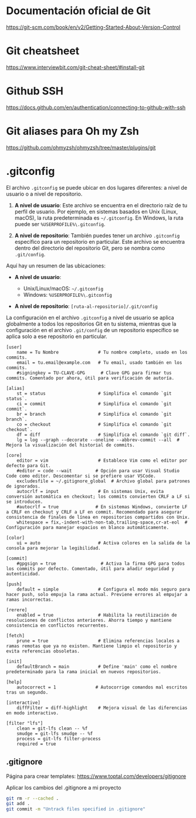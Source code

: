 # Documentación oficial de Git
https://git-scm.com/book/en/v2/Getting-Started-About-Version-Control

# Git cheatsheet

https://www.interviewbit.com/git-cheat-sheet/#install-git

# Github SSH

https://docs.github.com/en/authentication/connecting-to-github-with-ssh

# Git aliases para Oh my Zsh
https://github.com/ohmyzsh/ohmyzsh/tree/master/plugins/git

# .gitconfig

El archivo `.gitconfig` se puede ubicar en dos lugares diferentes: a nivel de usuario o a nivel de repositorio.

1. **A nivel de usuario**: Este archivo se encuentra en el directorio raíz de tu perfil de usuario. Por ejemplo, en sistemas basados en Unix (Linux, macOS), la ruta predeterminada es `~/.gitconfig`. En Windows, la ruta puede ser `%USERPROFILE%\.gitconfig`.

2. **A nivel de repositorio**: También puedes tener un archivo `.gitconfig` específico para un repositorio en particular. Este archivo se encuentra dentro del directorio del repositorio Git, pero se nombra como `.git/config`.

Aquí hay un resumen de las ubicaciones:

- **A nivel de usuario**: 
  - Unix/Linux/macOS: `~/.gitconfig`
  - Windows: `%USERPROFILE%\.gitconfig`

- **A nivel de repositorio**: `[ruta-al-repositorio]/.git/config`

La configuración en el archivo `.gitconfig` a nivel de usuario se aplica globalmente a todos los repositorios Git en tu sistema, mientras que la configuración en el archivo `.git/config` de un repositorio específico se aplica solo a ese repositorio en particular.

```
[user]
    name = Tu Nombre               # Tu nombre completo, usado en los commits.
    email = tu.email@example.com   # Tu email, usado también en los commits.
    #signingkey = TU-CLAVE-GPG      # Clave GPG para firmar tus commits. Comentado por ahora, útil para verificación de autoría.

[alias]
    st = status                    # Simplifica el comando `git status`.
    ci = commit                    # Simplifica el comando `git commit`.
    br = branch                    # Simplifica el comando `git branch`.
    co = checkout                  # Simplifica el comando `git checkout`.
    df = diff                      # Simplifica el comando `git diff`.
    lg = log --graph --decorate --oneline --abbrev-commit --all  # Mejora la visualización del historial de commits.

[core]
    editor = vim                   # Establece Vim como el editor por defecto para Git.
    #editor = code --wait         # Opción para usar Visual Studio Code como editor. Descomentar si se prefiere usar VSCode.
    excludesfile = ~/.gitignore_global  # Archivo global para patrones de ignorados.
    autocrlf = input               # En sistemas Unix, evita conversión automática en checkout; los commits convierten CRLF a LF si se introducen.
    #autocrlf = true              # En sistemas Windows, convierte LF a CRLF en checkout y CRLF a LF en commit. Recomendado para asegurar consistencia de finales de línea en repositorios compartidos con Unix.
    whitespace = fix,-indent-with-non-tab,trailing-space,cr-at-eol  # Configuración para manejar espacios en blanco automáticamente.

[color]
    ui = auto                      # Activa colores en la salida de la consola para mejorar la legibilidad.

[commit]
    #gpgsign = true                 # Activa la firma GPG para todos los commits por defecto. Comentado, útil para añadir seguridad y autenticidad.

[push]
    default = simple               # Configura el modo más seguro para hacer push, solo empuja la rama actual. Previene errores al empujar a ramas incorrectas.

[rerere]
    enabled = true                 # Habilita la reutilización de resoluciones de conflictos anteriores. Ahorra tiempo y mantiene consistencia en conflictos recurrentes.

[fetch]
    prune = true                   # Elimina referencias locales a ramas remotas que ya no existen. Mantiene limpio el repositorio y evita referencias obsoletas.

[init]
    defaultBranch = main           # Define 'main' como el nombre predeterminado para la rama inicial en nuevos repositorios.

[help]
    autocorrect = 1               # Autocorrige comandos mal escritos tras un segundo.

[interactive]
    diffFilter = diff-highlight    # Mejora visual de las diferencias en modo interactivo.

[filter "lfs"]
    clean = git-lfs clean -- %f
    smudge = git-lfs smudge -- %f
    process = git-lfs filter-process
    required = true

```

## .gitignore

Página para crear templates: https://www.toptal.com/developers/gitignore

Aplicar los cambios del .gitignore a mi proyecto

```bash
git rm -r --cached .
git add .
git commit -m "Untrack files specified in .gitignore"
```

